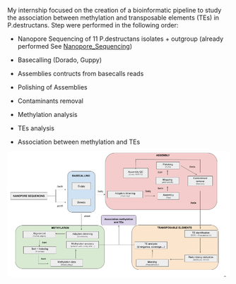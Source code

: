 My internship focused on the creation of a bioinformatic pipeline to study the association between methylation and transposable elements (TEs) in P.destructans. Step were performed in the following order:

* Nanopore Sequencing of 11 P.destructans isolates + outgroup (already performed See [Nanopore_Sequencing](https://github.com/OceaneMion/Report_LAB_3/blob/main/Jupyter%20_Notebook/1%29%20Nanopore_Sequencing.ipynb))

* Basecalling (Dorado, Guppy)
* Assemblies contructs from basecalls reads
* Polishing of Assemblies
* Contaminants removal
* Methylation analysis
* TEs analysis
* Association between methylation and TEs
  
![alt text](https://github.com/OceaneMion/Report_LAB_3/blob/main/Images/workflow.png)

